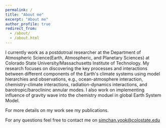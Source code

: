 ```yaml
---
permalink: /
title: "About me"
excerpt: "About me"
author_profile: true
redirect_from: 
  - /about/
  - /about.html
---
```


I currently work as a postdotroal researcher at the Department of Atmospheric Science(Earth, Atmospheric, and Planetary Sciences) at Colorado State University/Massachusetts Institute of Technology. My research focuses on discovering the key processes and interactions between different components of the Earth's climate systems using model hierarchies and observations, e.g., ocean-atmosphere interaction, chemistry-climate interactions, radiation-dynamics interactions, and barotropic/baroclininc annular modes. I also work on implementing influence of gravity wave into the chemistry moduel in global Earth System Model.

For more details on my work see my publications.

For any questions feel free to contact me on simchan.yook@colostate.edu
